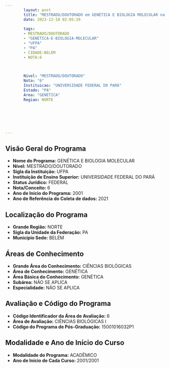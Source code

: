 ```yaml
---
        layout: post
        title: "MESTRADO/DOUTORADO em GENÉTICA E BIOLOGIA MOLECULAR na UFPA  "
        date: 2023-12-18 02:05:29
     
        tags:
        - MESTRADO/DOUTORADO
        - "GENÉTICA-E-BIOLOGIA-MOLECULAR"
        - "UFPA"
        - "PA"
        - CIDADE:BELÉM
        - NOTA:6
        
       

        Nivel: "MESTRADO/DOUTORADO"
        Nota: "6"
        Instituicao: "UNIVERSIDADE FEDERAL DO PARÁ"
        Estado: "PA"
        Area: "GENÉTICA"
        Regiao: NORTE
        
        
        
        
        
        
---
```

## Visão Geral do Programa
- **Nome do Programa:** GENÉTICA E BIOLOGIA MOLECULAR
- **Nível:** MESTRADO/DOUTORADO
- **Sigla da Instituição:** UFPA
- **Instituição de Ensino Superior:** UNIVERSIDADE FEDERAL DO PARÁ
- **Status Jurídico:** FEDERAL
- **Nota/Conceito:** 6
- **Ano de Início do Programa:** 2001
- **Ano de Referência do Coleta de dados:** 2021

## Localização do Programa
- **Grande Região:** NORTE
- **Sigla da Unidade da Federação:** PA
- **Município Sede:** BELÉM

## Áreas de Conhecimento
- **Grande Área do Conhecimento:** CIÊNCIAS BIOLÓGICAS
- **Área de Conhecimento:** GENÉTICA
- **Área Básica do Conhecimento:** GENÉTICA
- **Subárea:** NÃO SE APLICA
- **Especialidade:** NÃO SE APLICA

## Avaliação e Código do Programa
- **Código Identificador da Área de Avaliação:** 6
- **Área de Avaliação:** CIÊNCIAS BIOLÓGICAS I
- **Código do Programa de Pós-Graduação:** 15001016032P1


## Modalidade e Ano de Início do Curso
- **Modalidade do Programa:** ACADÊMICO
- **Ano de Início de Cada Curso:** 2001/2001
